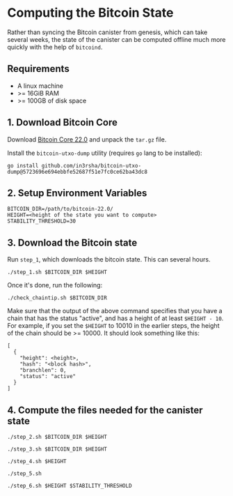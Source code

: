 # Computing the Bitcoin State

Rather than syncing the Bitcoin canister from genesis, which can take several weeks, the state of the canister can be computed offline much more quickly with the help of `bitcoind`.

## Requirements

* A linux machine
* \>= 16GiB RAM
* \>= 100GB of disk space

## 1. Download Bitcoin Core

Download [Bitcoin Core 22.0](https://bitcoin.org/bin/bitcoin-core-22.0/bitcoin-22.0-x86_64-linux-gnu.tar.gz) and unpack the `tar.gz` file.

Install the `bitcoin-utxo-dump` utility (requires `go` lang to be installed):

```
go install github.com/in3rsha/bitcoin-utxo-dump@5723696e694ebbfe52687f51e7fc0ce62ba43dc8
```

## 2. Setup Environment Variables

```
BITCOIN_DIR=/path/to/bitcoin-22.0/
HEIGHT=<height of the state you want to compute>
STABILITY_THRESHOLD=30
```

## 3. Download the Bitcoin state

Run `step_1`, which downloads the bitcoin state. This can several hours.

```
./step_1.sh $BITCOIN_DIR $HEIGHT
```

Once it's done, run the following:

```
./check_chaintip.sh $BITCOIN_DIR
```

Make sure that the output of the above command specifies that you have a chain that has the status "active", and has a height of at least `$HEIGHT - 10`. For example, if you set the `$HEIGHT` to 10010 in the earlier steps, the height of the chain should be >= 10000. It should look something like this:

```
[
  {
    "height": <height>,
    "hash": "<block hash>",
    "branchlen": 0,
    "status": "active"
  }
]
```

## 4. Compute the files needed for the canister state

```
./step_2.sh $BITCOIN_DIR $HEIGHT
```

```
./step_3.sh $BITCOIN_DIR $HEIGHT
```

```
./step_4.sh $HEIGHT
```

```
./step_5.sh
```

```
./step_6.sh $HEIGHT $STABILITY_THRESHOLD
```
